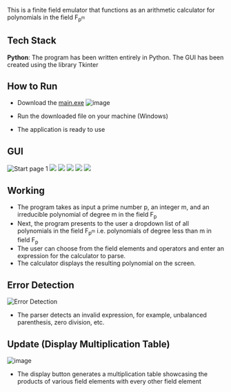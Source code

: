 This is a finite field emulator that functions as an arithmetic calculator for polynomials in the field F<sub>p<sup>m</sup></sub>
## Tech Stack
**Python**: The program has been written entirely in Python. The GUI has been created using the library Tkinter

## How to Run
- Download the [main.exe](https://github.com/AnyaAlekar/Finite-Field-Emulator/blob/main/main.exe)
  ![image](https://github.com/AnyaAlekar/Finite-Field-Emulator/assets/98590820/6008c0eb-f3b0-48b7-b251-d07ae1999899)

- Run the downloaded file on your machine (Windows)
- The application is ready to use

## GUI
![Start page](output/start_page.png)
1[](output/entering_irreducible_polynomial.png)
![](output/user_specifications.png)
![](output/calculator_view.png)
![](output/field_elements.png)
![](output/input_calculator.png)
![](output/output_calculator.png)

## Working
- The program takes as input a prime number p, an integer m, and an irreducible polynomial of degree m in the field F<sub>p</sub>
- Next, the program presents to the user a dropdown list of all polynomials in the field F<sub>p<sup>m</sup></sub> i.e. polynomials of degree less than m in field F<sub>p</sub>
- The user can choose from the field elements and operators and enter an expression for the calculator to parse.
- The calculator displays the resulting polynomial on the screen.

## Error Detection
![Error Detection](output/Error.png)
- The parser detects an invalid expression, for example, unbalanced parenthesis, zero division, etc.

## Update (Display Multiplication Table)
![image](https://github.com/AnyaAlekar/Finite-Field-Emulator/assets/98590820/f1316fe1-68ae-4431-951c-538966e3c7fd)
- The display button generates a multiplication table showcasing the products of various field elements with every other field element



